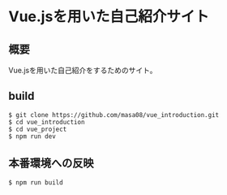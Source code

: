 # Vue.jsを用いた自己紹介サイト
## 概要
Vue.jsを用いた自己紹介をするためのサイト。
## build
```
$ git clone https://github.com/masa08/vue_introduction.git
$ cd vue_introduction
$ cd vue_project
$ npm run dev
```
## 本番環境への反映
```
$ npm run build
```
